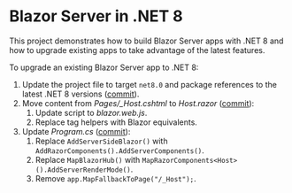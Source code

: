 # Blazor Server in .NET 8

This project demonstrates how to build Blazor Server apps with .NET 8 and how to upgrade existing apps to take advantage of the latest features.

To upgrade an existing Blazor Server app to .NET 8:

1. Update the project file to target `net8.0` and package references to the latest .NET 8 versions ([commit](https://github.com/danroth27/Net8BlazorServer/commit/053579ae9dfceabd365e2bbd651ce88a82ef31fa)).
1. Move content from *Pages/_Host.cshtml* to *Host.razor* ([commit](https://github.com/danroth27/Net8BlazorServer/commit/6584fba166c2b58ecfe8705c03c93e17dfcd73e1)):
    1. Update script to *blazor.web.js*.
    1. Replace tag helpers with Blazor equivalents.
1. Update *Program.cs* ([commit](https://github.com/danroth27/Net8BlazorServer/commit/4171416fe90effb0862d7def767e26479105d010)):
    1. Replace `AddServerSideBlazor()` with `AddRazorComponents().AddServerComponents()`.
    1. Replace `MapBlazorHub()` with `MapRazorComponents<Host>().AddServerRenderMode()`.
    1. Remove `app.MapFallbackToPage("/_Host");`.
